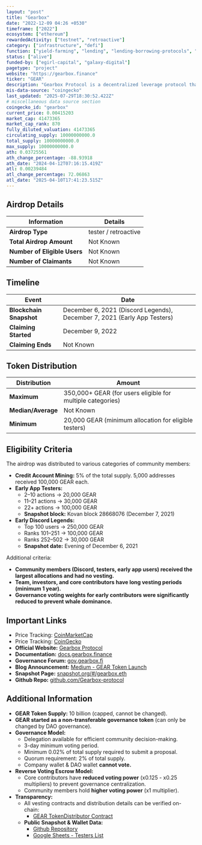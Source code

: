 ```yaml
---
layout: "post"
title: "Gearbox"
date: "2022-12-09 04:26 +0530"
timeframe: ["2022"]
ecosystem: ["ethereum"]
rewardedActivity: ["testnet", "retroactive"]
category: ["infrastructure", "defi"]
function: ["yield-farming", "lending", "lending-borrowing-protocols", "curve-ecosystem", "decentralized-finance"]
status: ["alive"]
funded-by: ["egirl-capital", "galaxy-digital"]
pagetype: "project"
website: "https://gearbox.finance"
ticker: "GEAR"
description: "Gearbox Protocol is a decentralized leverage protocol that allows users to utilize leverage in a composable manner across various DeFi platforms."
mis-data-source: "coingecko"
last_updated: "2025-07-29T18:30:52.422Z"
# miscellaneous data source section
coingecko_id: "gearbox"
current_price: 0.00415203
market_cap: 41473365
market_cap_rank: 870
fully_diluted_valuation: 41473365
circulating_supply: 10000000000.0
total_supply: 10000000000.0
max_supply: 10000000000.0
ath: 0.03725561
ath_change_percentage: -88.93918
ath_date: "2024-04-12T07:16:15.419Z"
atl: 0.00239484
atl_change_percentage: 72.06863
atl_date: "2025-04-10T17:41:23.515Z"
---
```


## Airdrop Details

| Information                  | Details              |
| ---------------------------- | -------------------- |
| **Airdrop Type**             | tester / retroactive |
| **Total Airdrop Amount**     | Not Known            |
| **Number of Eligible Users** | Not Known            |
| **Number of Claimants**      | Not Known            |

## Timeline

| Event                   | Date                                                                     |
| ----------------------- | ------------------------------------------------------------------------ |
| **Blockchain Snapshot** | December 6, 2021 (Discord Legends), December 7, 2021 (Early App Testers) |
| **Claiming Started**    | December 9, 2022                                                         |
| **Claiming Ends**       | Not Known                                                                |

## Token Distribution

| Distribution       | Amount                                                     |
| ------------------ | ---------------------------------------------------------- |
| **Maximum**        | 350,000+ GEAR (for users eligible for multiple categories) |
| **Median/Average** | Not Known                                                  |
| **Minimum**        | 20,000 GEAR (minimum allocation for eligible testers)      |

## Eligibility Criteria

The airdrop was distributed to various categories of community members:

- **Credit Account Mining:** 5% of the total supply. 5,000 addresses received 100,000 GEAR each.
- **Early App Testers:**
  - 2–10 actions → 20,000 GEAR
  - 11–21 actions → 30,000 GEAR
  - 22+ actions → 100,000 GEAR
  - **Snapshot block:** Kovan block 28668076 (December 7, 2021)
- **Early Discord Legends:**
  - Top 100 users → 250,000 GEAR
  - Ranks 101–251 → 100,000 GEAR
  - Ranks 252–502 → 30,000 GEAR
  - **Snapshot date:** Evening of December 6, 2021

Additional criteria:

- **Community members (Discord, testers, early app users) received the largest allocations and had no vesting.**
- **Team, investors, and core contributors have long vesting periods (minimum 1 year).**
- **Governance voting weights for early contributors were significantly reduced to prevent whale dominance.**

## Important Links

- Price Tracking: [CoinMarketCap](https://coinmarketcap.com/currencies/gearbox-protocol/)
- Price Tracking: [CoinGecko](https://www.coingecko.com/en/coins/gearbox-protocol)
- **Official Website:** [Gearbox Protocol](https://gearbox.finance)
- **Documentation:** [docs.gearbox.finance](https://docs.gearbox.finance)
- **Governance Forum:** [gov.gearbox.fi](https://gov.gearbox.fi/t/start-here-forum-rules/)
- **Blog Announcement:** [Medium - GEAR Token Launch](https://medium.com/gearbox-protocol/gear-token-not-yet-live-and-governance-reverse-voting-escrow-75f367985397)
- **Snapshot Page:** [snapshot.org/#/gearbox.eth](https://snapshot.org/#/gearbox.eth)
- **Github Repo:** [github.com/Gearbox-protocol](https://github.com/Gearbox-protocol)

## Additional Information

- **GEAR Token Supply:** 10 billion (capped, cannot be changed).
- **GEAR started as a non-transferable governance token** (can only be changed by DAO governance).
- **Governance Model:**
  - Delegation available for efficient community decision-making.
  - 3-day minimum voting period.
  - Minimum 0.02% of total supply required to submit a proposal.
  - Quorum requirement: 2% of total supply.
  - Company wallet & DAO wallet **cannot vote.**
- **Reverse Voting Escrow Model:**
  - Core contributors have **reduced voting power** (x0.125 - x0.25 multipliers) to prevent governance centralization.
  - Community members hold **higher voting power** (x1 multiplier).
- **Transparency:**
  - All vesting contracts and distribution details can be verified on-chain:
    - [GEAR TokenDistributor Contract](https://etherscan.io/address/0xbf57539473913685688d224ad4e262684b23dd4c#readContract)
  - **Public Snapshot & Wallet Data:**
    - [Github Repository](https://github.com/Gearbox-protocol/launch-snapshot)
    - [Google Sheets - Testers List](https://docs.google.com/spreadsheets/d/1YHkq1TzJhM-WZm0HgfC-QDEnAEUqV8Pdaz3vIxVAQnY/)
